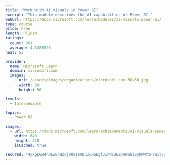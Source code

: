 ```yaml
---
title: "Work with AI visuals in Power BI"
excerpt: "This module describes the AI capabilities of Power BI."
webUrl: https://docs.microsoft.com/learn/modules/ai-visuals-power-bi/
type: course
price: Free
length: PT1H1M
ratings:
  count: 261
  average: 4.6283526
heat: 53

provider:
  name: Microsoft Learn
  domain: microsoft.com
  images:
    - url: /assets/images/organizations/microsoft.com-50x50.jpg
      width: 50
      height: 50

levels:
  - Intermediate

topics:
  - Power BI

images:
  - url: https://docs.microsoft.com/learn/achievements/ai-visuals-power-bi-social.png
    width: 640
    height: 320
    isCached: true

secured: "4ykgLGB4nOLwEhHZxjRUmIeAD1Z6xaEgfJInNcJEZ/AWuNiSyDWMY1F7WIt7gS9qNR5wa2wv4TssFhhbce0Fb0yVsdlucJToz1boclq5ywWVpN7i3DZmnGE2t3Hrn8CUAp2RuRL9NvxGidbq3F9FDkarLNhl5n/I+B1lsdIQCbafM1Nt3yfvxMAEXLPFPNm5NQXutcbD+peBgLF2dM4zpXHGm3czy1S5FAJCIDeBCWzlZEQ+SHQICUU2Dw8hsugyn3f14Wi2acBVAHpjucN7sEPqoY7qW9JDT6tDnt/JnrezEwvaUeq2QjSzRj5s2k8GgoWSdDebbbxWxj8txCRPkGbB6CkdWJPf90FvDjOxRZ7PmpCyz5LdwpQ8sqbRapS5ZDBeSomaDRuySVAWV/RDHT0bfk9TkAkci+AkNMFgq7Y=;Mh2I4E5as5hy5LR465oZyA=="
---
```


